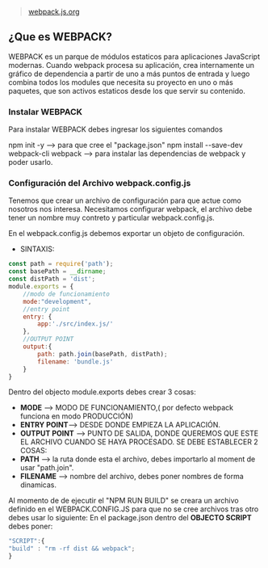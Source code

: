 > [webpack.js.org](https://webpack.js.org/)

## ¿Que es WEBPACK?

WEBPACK es un parque de módulos estaticos para aplicaciones JavaScript modernas.
Cuando webpack procesa su aplicación, crea internamente un gráfico de dependencia a partir de uno a más puntos de entrada y luego combina todos los modules que necesita su proyecto en uno o más paquetes, que son activos estaticos desde los que servir su contenido.

### Instalar WEBPACK

Para instalar WEBPACK debes ingresar los siguientes comandos

npm init -y --> para que cree el "package.json"
npm install --save-dev webpack-cli webpack --> para instalar las dependencias de webpack y poder usarlo.

### Configuración del Archivo webpack.config.js

Tenemos que crear un archivo de configuración para que actue como nosotros nos interesa. Necesitamos configurar webpack, el archivo debe tener un nombre muy contreto y particular
webpack.config.js.

En el webpack.config.js debemos exportar un objeto de configuración.

- SINTAXIS:

```Javascript
const path = require('path');
const basePath = __dirname;
const distPath = 'dist';
module.exports = {
    //modo de funcionamiento
    mode:"development",
    //entry point
    entry: {
        app:'./src/index.js/'
    },
    //OUTPUT POINT
    output:{
        path: path.join(basePath, distPath);
        filename: 'bundle.js'
    }
}
```

Dentro del objecto module.exports debes crear 3 cosas:

- **MODE** --> MODO DE FUNCIONAMIENTO,( por defecto webpack funciona en modo PRODUCCIÓN)
- **ENTRY POINT**--> DESDE DONDE EMPIEZA LA APLICACIÓN.
- **OUTPUT POINT** --> PUNTO DE SALIDA, DONDE QUEREMOS QUE ESTE EL ARCHIVO CUANDO SE HAYA PROCESADO. SE DEBE ESTABLECER 2 COSAS:
- **PATH** --> la ruta donde esta el archivo, debes importarlo al moment de usar "path.join".
- **FILENAME** --> nombre del archivo, debes poner nombres de forma dinamicas.

Al momento de de ejecutir el "NPM RUN BUILD" se creara un archivo definido en el WEBPACK.CONFIG.JS
para que no se cree archivos tras otro debes usar lo siguiente:
En el package.json dentro del **OBJECTO SCRIPT** debes poner:

```Javascript
"SCRIPT":{
"build" : "rm -rf dist && webpack";
}
```
